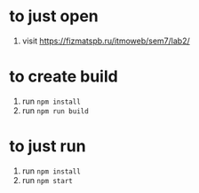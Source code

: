 # to just open
1. visit https://fizmatspb.ru/itmoweb/sem7/lab2/

# to create build

1. run 
```npm install```
2. run
```npm run build```

# to just run

1. run 
```npm install```
2. run
```npm start```
